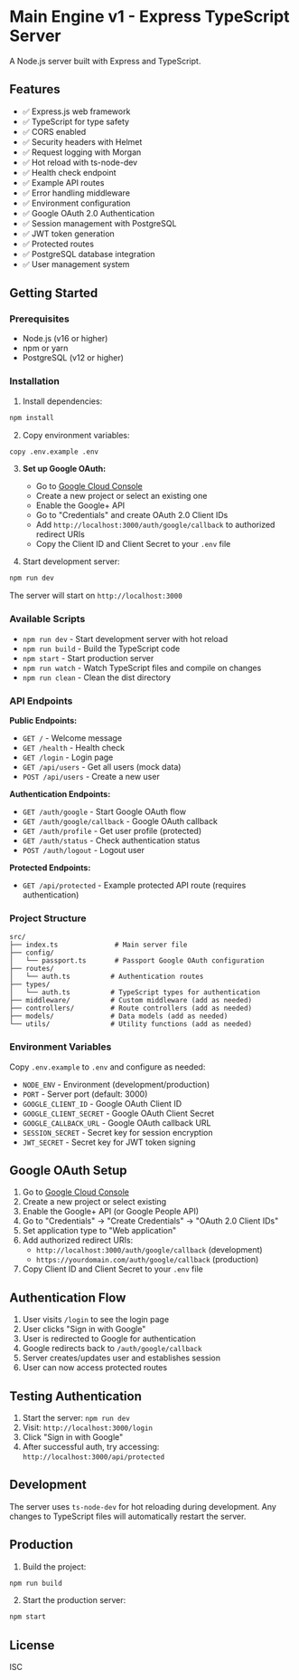 # Main Engine v1 - Express TypeScript Server

A Node.js server built with Express and TypeScript.

## Features

- ✅ Express.js web framework
- ✅ TypeScript for type safety
- ✅ CORS enabled
- ✅ Security headers with Helmet
- ✅ Request logging with Morgan
- ✅ Hot reload with ts-node-dev
- ✅ Health check endpoint
- ✅ Example API routes
- ✅ Error handling middleware
- ✅ Environment configuration
- ✅ Google OAuth 2.0 Authentication
- ✅ Session management with PostgreSQL
- ✅ JWT token generation
- ✅ Protected routes
- ✅ PostgreSQL database integration
- ✅ User management system

## Getting Started

### Prerequisites

- Node.js (v16 or higher)
- npm or yarn
- PostgreSQL (v12 or higher)

### Installation

1. Install dependencies:

```bash
npm install
```

2. Copy environment variables:

```bash
copy .env.example .env
```

3. **Set up Google OAuth:**

   - Go to [Google Cloud Console](https://console.cloud.google.com/)
   - Create a new project or select an existing one
   - Enable the Google+ API
   - Go to "Credentials" and create OAuth 2.0 Client IDs
   - Add `http://localhost:3000/auth/google/callback` to authorized redirect URIs
   - Copy the Client ID and Client Secret to your `.env` file

4. Start development server:

```bash
npm run dev
```

The server will start on `http://localhost:3000`

### Available Scripts

- `npm run dev` - Start development server with hot reload
- `npm run build` - Build the TypeScript code
- `npm start` - Start production server
- `npm run watch` - Watch TypeScript files and compile on changes
- `npm run clean` - Clean the dist directory

### API Endpoints

**Public Endpoints:**

- `GET /` - Welcome message
- `GET /health` - Health check
- `GET /login` - Login page
- `GET /api/users` - Get all users (mock data)
- `POST /api/users` - Create a new user

**Authentication Endpoints:**

- `GET /auth/google` - Start Google OAuth flow
- `GET /auth/google/callback` - Google OAuth callback
- `GET /auth/profile` - Get user profile (protected)
- `GET /auth/status` - Check authentication status
- `POST /auth/logout` - Logout user

**Protected Endpoints:**

- `GET /api/protected` - Example protected API route (requires authentication)

### Project Structure

```
src/
├── index.ts              # Main server file
├── config/
│   └── passport.ts       # Passport Google OAuth configuration
├── routes/
│   └── auth.ts          # Authentication routes
├── types/
│   └── auth.ts          # TypeScript types for authentication
├── middleware/          # Custom middleware (add as needed)
├── controllers/         # Route controllers (add as needed)
├── models/              # Data models (add as needed)
└── utils/               # Utility functions (add as needed)
```

### Environment Variables

Copy `.env.example` to `.env` and configure as needed:

- `NODE_ENV` - Environment (development/production)
- `PORT` - Server port (default: 3000)
- `GOOGLE_CLIENT_ID` - Google OAuth Client ID
- `GOOGLE_CLIENT_SECRET` - Google OAuth Client Secret
- `GOOGLE_CALLBACK_URL` - Google OAuth callback URL
- `SESSION_SECRET` - Secret key for session encryption
- `JWT_SECRET` - Secret key for JWT token signing

## Google OAuth Setup

1. Go to [Google Cloud Console](https://console.cloud.google.com/)
2. Create a new project or select existing
3. Enable the Google+ API (or Google People API)
4. Go to "Credentials" → "Create Credentials" → "OAuth 2.0 Client IDs"
5. Set application type to "Web application"
6. Add authorized redirect URIs:
   - `http://localhost:3000/auth/google/callback` (development)
   - `https://yourdomain.com/auth/google/callback` (production)
7. Copy Client ID and Client Secret to your `.env` file

## Authentication Flow

1. User visits `/login` to see the login page
2. User clicks "Sign in with Google"
3. User is redirected to Google for authentication
4. Google redirects back to `/auth/google/callback`
5. Server creates/updates user and establishes session
6. User can now access protected routes

## Testing Authentication

1. Start the server: `npm run dev`
2. Visit: `http://localhost:3000/login`
3. Click "Sign in with Google"
4. After successful auth, try accessing: `http://localhost:3000/api/protected`

## Development

The server uses `ts-node-dev` for hot reloading during development. Any changes to TypeScript files will automatically restart the server.

## Production

1. Build the project:

```bash
npm run build
```

2. Start the production server:

```bash
npm start
```

## License

ISC
